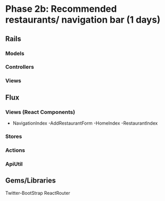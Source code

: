 # Phase 2b: Recommended restaurants/ navigation bar (1 days)

## Rails
### Models

### Controllers
### Views

## Flux
### Views (React Components)
* NavigationIndex
  -AddRestaurantForm
  -HomeIndex
    -RestaurantIndex

### Stores


### Actions


### ApiUtil


## Gems/Libraries
  Twitter-BootStrap
  ReactRouter
